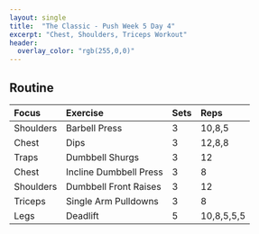```yaml
---
layout: single
title:  "The Classic - Push Week 5 Day 4"
excerpt: "Chest, Shoulders, Triceps Workout"
header:
  overlay_color: "rgb(255,0,0)"
---
```


## Routine

| Focus | Exercise | Sets | Reps |
|:-|:-|:-|:-|
|Shoulders|Barbell Press|3|10,8,5|
|Chest|Dips|3|12,8,8|
|Traps|Dumbbell Shurgs|3|12|
|Chest|Incline Dumbbell Press|3|8|
|Shoulders|Dumbbell Front Raises|3|12|
|Triceps|Single Arm Pulldowns|3|8|
|Legs|Deadlift|5|10,8,5,5,5|
